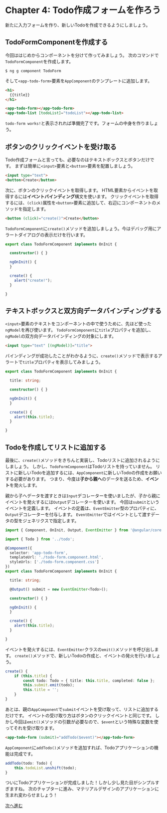 # Chapter 4: Todo作成フォームを作ろう

新たに入力フォームを作り、新しいTodoを作成できるようにしましょう。

## TodoFormComponentを作成する

今回ははじめからコンポーネントを分けて作ってみましょう。
次のコマンドで`TodoFormComponent`を作成します。

```
$ ng g component TodoForm
```

そして`<app-todo-form>`要素を`AppComponent`のテンプレートに追加します。

```html
<h1>
  {{title}}
</h1>

<app-todo-form></app-todo-form>
<app-todo-list [todoList]="todoList"></app-todo-list>
```

`todo-form works!`と表示されれば準備完了です。フォームの中身を作りましょう。

## ボタンのクリックイベントを受け取る

Todo作成フォームと言っても、必要なのはテキストボックスとボタンだけです。
まずは簡単に`<input>`要素と`<button>`要素を配置しましょう。

```html
<input type="text">
<button>Create</button>
```

次に、ボタンのクリックイベントを取得します。
HTML要素からイベントを取得するには**イベントバインディング**構文を使います。
クリックイベントを取得するには、`(click)`属性を`<button>`要素に追加して、右辺にコンポーネントのメソッドを指定します。

```html
<button (click)="create()">Create</button>
```

`TodoFormComponent`に`create()`メソッドを追加しましょう。今はデバッグ用にアラートダイアログの表示だけを行います。

```ts
export class TodoFormComponent implements OnInit {

  constructor() { }

  ngOnInit() {
  }

  create() {
    alert("create!");
  }

}
```

## テキストボックスと双方向データバインディングする

`<input>`要素のテキストをコンポーネントの中で使うために、先ほど使った`ngModel`を再び使います。
`TodoFormComponent`に`title`プロパティを追加し、`ngModel`の双方向データバインディングの対象にします。


```html
<input type="text" [(ngModel)]="title">
```

バインディングが成功したことがわかるように、`create()`メソッドで表示するアラートで`title`プロパティを表示してみましょう。

```ts
export class TodoFormComponent implements OnInit {

  title: string;

  constructor() { }

  ngOnInit() {
  }

  create() {
    alert(this.title);
  }

}
```

## Todoを作成してリストに追加する

最後に、`create()`メソッドをきちんと実装し、Todoリストに追加されるようにしましょう。
しかし、`TodoFormComponent`はTodoリストを持っていません。
リストに新しいTodoを追加するには、`AppComponent`に新しいTodoの作成をお願いする必要があります。
つまり、今度は**子から親へ**のデータを送るため、**イベント**を発火します。

親から子へデータを渡すときは`Input`デコレーターを使いましたが、子から親にイベントを発火するには`Output`デコレーターを使います。
今回は`submit`というイベントを定義します。
イベントの定義は、`EventEmitter`型のプロパティに、`Output`デコレーターを付与します。
`EventEmitter`ではイベントとして渡すデータの型をジェネリクスで指定します。

```ts
import { Component, OnInit, Output, EventEmitter } from '@angular/core';

import { Todo } from '../todo';

@Component({
  selector: 'app-todo-form',
  templateUrl: './todo-form.component.html',
  styleUrls: ['./todo-form.component.css']
})
export class TodoFormComponent implements OnInit {

  title: string;

  @Output() submit = new EventEmitter<Todo>();

  constructor() { }

  ngOnInit() {
  }

  create() {
    alert(this.title);
  }

}

```

イベントを発火するには、`EventEmitter`クラスの`emit()`メソッドを呼び出します。
`create()`メソッドで、新しいTodoの作成と、イベントの発火を行いましょう。

```ts
create() {
    if (this.title) {
        const todo: Todo = { title: this.title, completed: false };
        this.submit.emit(todo);
        this.title = '';
    }
}
```

あとは、親の`AppComponent`で`submit`イベントを受け取って、リストに追加するだけです。
イベントの受け取り方はボタンのクリックイベントと同じです。
しかし今回は`emit()`メソッドの引数が必要なので、`$event`という特殊な変数を使ってそれを受け取ります。

```html
<app-todo-form (submit)="addTodo($event)"></app-todo-form>
```

`AppComponent`に`addTodo()`メソッドを追加すれば、Todoアプリケーションの機能は完成です。

```ts
addTodo(todo: Todo) {
    this.todoList.unshift(todo);
}
```

ついにTodoアプリケーションが完成しました！しかし少し見た目がシンプルすぎますね。
次のチャプターに進み、マテリアルデザインのアプリケーションに生まれ変わらせましょう！

[次へ進む](../ch-5/README.md)
